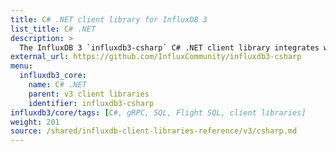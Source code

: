 ```yaml
---
title: C# .NET client library for InfluxDB 3
list_title: C# .NET
description: >
  The InfluxDB 3 `influxdb3-csharp` C# .NET client library integrates with C# .NET scripts and applications to write and query data stored in an InfluxDB Core database.
external_url: https://github.com/InfluxCommunity/influxdb3-csharp
menu:
  influxdb3_core:
    name: C# .NET
    parent: v3 client libraries
    identifier: influxdb3-csharp
influxdb3/core/tags: [C#, gRPC, SQL, Flight SQL, client libraries]
weight: 201
source: /shared/influxdb-client-libraries-reference/v3/csharp.md
---
```


<!-- The content for this page is at
// SOURCE content/shared/influxdb-client-libraries-reference/v3/csharp.md
-->